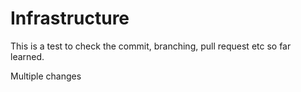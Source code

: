 # Infrastructure

This is a test to check the commit, branching, pull request etc so far learned.

Multiple changes
